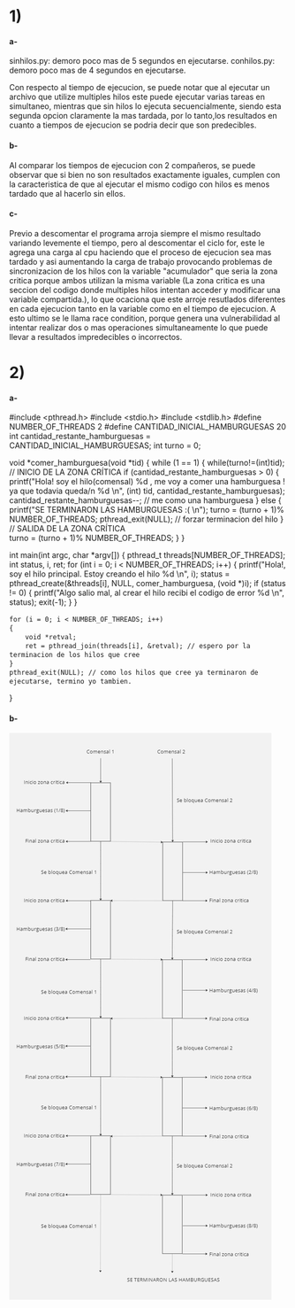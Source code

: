 # 1)

#### a- 
sinhilos.py: demoro poco mas de 5 segundos en ejecutarse.
conhilos.py: demoro poco mas de 4 segundos en ejecutarse.

Con respecto al tiempo de ejecucion, se puede notar que al ejecutar un archivo que utilize multiples hilos este puede ejecutar varias tareas en 
simultaneo, mientras que sin hilos lo ejecuta secuencialmente, siendo esta segunda opcion claramente la mas tardada, por lo tanto,los resultados en 
cuanto a tiempos de ejecucion se podria decir que son predecibles.

#### b-
Al comparar los tiempos de ejecucion con 2 compañeros, se puede observar que si bien no son resultados exactamente iguales, cumplen con la caracteristica 
de que al ejecutar el mismo codigo con hilos es menos tardado que al hacerlo sin ellos.

#### c-
Previo a descomentar el programa arroja siempre el mismo resultado variando levemente el tiempo, pero al descomentar el ciclo for, este le agrega una carga al cpu haciendo que el proceso de ejecucion sea mas tardado y asi aumentando la carga de trabajo provocando problemas de sincronizacion de los hilos con la variable "acumulador" que seria la zona critica porque ambos utilizan la misma variable (La zona critica es una seccion del codigo donde multiples hilos intentan acceder y modificar una variable compartida.), lo que ocaciona que este arroje resutlados diferentes en cada ejecucion tanto en la variable como en el tiempo de ejecucion. A esto ultimo se le llama race condition, porque genera una vulnerabilidad al intentar realizar dos o mas operaciones simultaneamente lo que puede llevar a resultados impredecibles o incorrectos.

# 2)

#### a-
#include <pthread.h>
#include <stdio.h>
#include <stdlib.h>
#define NUMBER_OF_THREADS 2
#define CANTIDAD_INICIAL_HAMBURGUESAS 20
int cantidad_restante_hamburguesas = CANTIDAD_INICIAL_HAMBURGUESAS;
int turno = 0;

void *comer_hamburguesa(void *tid)
{
	while (1 == 1)
	{ 
		while(turno!=(int)tid);
    // INICIO DE LA ZONA CRÍTICA
		if (cantidad_restante_hamburguesas > 0)
		{
			printf("Hola! soy el hilo(comensal) %d , me voy a comer una hamburguesa ! ya que todavia queda/n %d \n", (int) tid, cantidad_restante_hamburguesas);
			cantidad_restante_hamburguesas--; // me como una hamburguesa
		}
		else
		{
			printf("SE TERMINARON LAS HAMBURGUESAS :( \n");
			turno = (turno + 1)% NUMBER_OF_THREADS;
			pthread_exit(NULL); // forzar terminacion del hilo
		}
    // SALIDA DE LA ZONA CRÍTICA   
		turno = (turno + 1)% NUMBER_OF_THREADS;
	}
}

int main(int argc, char *argv[])
{
	pthread_t threads[NUMBER_OF_THREADS];
	int status, i, ret;
	for (int i = 0; i < NUMBER_OF_THREADS; i++)
	{
		printf("Hola!, soy el hilo principal. Estoy creando el hilo %d \n", i);
		status = pthread_create(&threads[i], NULL, comer_hamburguesa, (void *)i);
		if (status != 0)
		{
			printf("Algo salio mal, al crear el hilo recibi el codigo de error %d \n", status);
			exit(-1);
		}
	}

	for (i = 0; i < NUMBER_OF_THREADS; i++)
	{
		void *retval;
		ret = pthread_join(threads[i], &retval); // espero por la terminacion de los hilos que cree
	}
	pthread_exit(NULL); // como los hilos que cree ya terminaron de ejecutarse, termino yo tambien.
}

#### b-
<img src="./2comensalesy8hamburguesas.jpg"/>